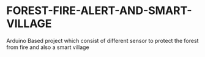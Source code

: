 # FOREST-FIRE-ALERT-AND-SMART-VILLAGE


Arduino Based project which consist of different sensor to protect the forest from fire and also a smart village
